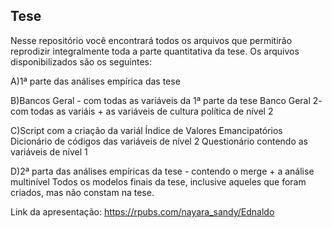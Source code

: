 ## Tese ####
Nesse repositório você encontrará todos os arquivos que permitirão reprodizir integralmente toda a parte quantitativa da tese. 
Os arquivos disponibilizados são os seguintes:

A)1ª parte das análises empírica das tese


B)Bancos Geral - com todas as variáveis da 1ª parte da tese
Banco Geral 2- com todas as variáis + as variáveis de cultura política de nível 2 


C)Script com a criação da variál Índice de Valores Emancipatórios
Dicionário de códigos das variáveis de nível 2 
Questionário contendo as variáveis de nível 1 


D)2ª parta das análises empíricas da tese - contendo o merge + a análise multinível
Todos os modelos finais da tese, inclusive aqueles que foram criados, mas não constam na tese.


Link da apresentação: https://rpubs.com/nayara_sandy/Ednaldo
